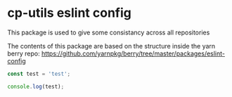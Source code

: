 # cp-utils eslint config

This package is used to give some consistancy across all repositories

The contents of this package are based on the structure inside the yarn berry repo:
https://github.com/yarnpkg/berry/tree/master/packages/eslint-config

```javascript 
const test = 'test';

console.log(test);
```